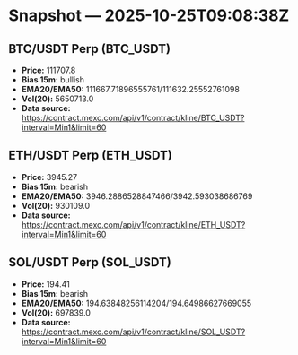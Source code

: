 # Snapshot — 2025-10-25T09:08:38Z

## BTC/USDT Perp (BTC_USDT)
- **Price:** 111707.8
- **Bias 15m:** bullish
- **EMA20/EMA50:** 111667.71896555761/111632.25552761098
- **Vol(20):** 5650713.0
- **Data source:** https://contract.mexc.com/api/v1/contract/kline/BTC_USDT?interval=Min1&limit=60

## ETH/USDT Perp (ETH_USDT)
- **Price:** 3945.27
- **Bias 15m:** bearish
- **EMA20/EMA50:** 3946.2886528847466/3942.593038686769
- **Vol(20):** 930109.0
- **Data source:** https://contract.mexc.com/api/v1/contract/kline/ETH_USDT?interval=Min1&limit=60

## SOL/USDT Perp (SOL_USDT)
- **Price:** 194.41
- **Bias 15m:** bearish
- **EMA20/EMA50:** 194.63848256114204/194.64986627669055
- **Vol(20):** 697839.0
- **Data source:** https://contract.mexc.com/api/v1/contract/kline/SOL_USDT?interval=Min1&limit=60
